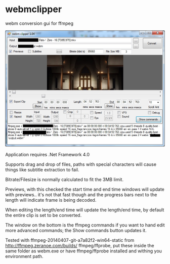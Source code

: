 webmclipper
===========

webm conversion gui for ffmpeg

<img src="https://raw.githubusercontent.com/anoncode/webmclipper/master/screen.jpg"></img>

Application requires .Net Framework 4.0

Supports drag and drop of files, paths with special characters will cause things like subtitle extraction to fail.

Bitrate/Filesize is normally calculated to fit the 3MB limit.

Previews, with this checked the start time and end time windows will update with previews.. it's not that fast though and the progress bars next to the length will indicate frame is being decoded. 

When editing the length/end time will update the length/end time, by default the entire clip is set to be converted.

The window on the bottom is the ffmpeg commands if you want to hand edit more advanced commands; the Show commands button updates it.

Tested with ffmpeg-20140407-git-a7a82f2-win64-static from 
http://ffmpeg.zeranoe.com/builds/
ffmpeg/ffprobe, put these inside the same folder as webm.exe 
or have ffmpeg/ffprobe installed and withing you environment path.
